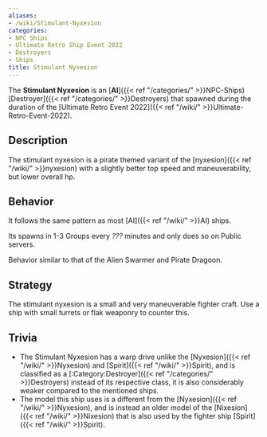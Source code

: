 ```yaml
---
aliases:
- /wiki/Stimulant-Nyxesion
categories:
- NPC Ships
- Ultimate Retro Ship Event 2022
- Destroyers
- Ships
title: Stimulant Nyxesion
---
```


The **Stimulant Nyxesion** is an [**AI**]({{< ref "/categories/" >}}NPC-Ships) [Destroyer]({{< ref "/categories/" >}}Destroyers) that spawned during the duration of the [Ultimate Retro Event 2022]({{< ref "/wiki/" >}}Ultimate-Retro-Event-2022).

## Description

The stimulant nyxesion is a pirate themed variant of the [nyxesion]({{< ref "/wiki/" >}}nyxesion) with a slightly better top speed and maneuverability, but lower overall hp.

## Behavior

It follows the same pattern as most [AI]({{< ref "/wiki/" >}}AI) ships.

Its spawns in 1-3 Groups every _???_ minutes and only does so on Public servers.

Behavior similar to that of the Alien Swarmer and Pirate Dragoon.

## Strategy

The stimulant nyxesion is a small and very maneuverable fighter craft. Use a ship with small turrets or flak weaponry to counter this.

## Trivia

- The Stimulant Nyxesion has a warp drive unlike the [Nyxesion]({{< ref "/wiki/" >}}Nyxesion) and [Spirit]({{< ref "/wiki/" >}}Spirit), and is classified as a [:Category:Destroyer]({{< ref "/categories/" >}}Destroyers) instead of its respective class, it is also considerably weaker compared to the mentioned ships.
- The model this ship uses is a different from the [Nyxesion]({{< ref "/wiki/" >}}Nyxesion), and is instead an older model of the [Nixesion]({{< ref "/wiki/" >}}Nixesion) that is also used by the fighter ship [Spirit]({{< ref "/wiki/" >}}Spirit).